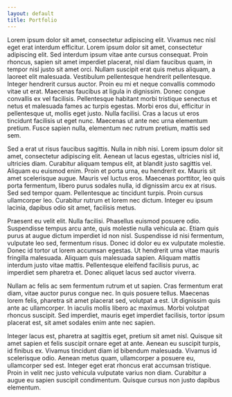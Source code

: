 ```yaml
---
layout: default
title: Portfolio
---
```

Lorem ipsum dolor sit amet, consectetur adipiscing elit. Vivamus nec nisl eget erat interdum efficitur. Lorem ipsum dolor sit amet, consectetur adipiscing elit. Sed interdum ipsum vitae ante cursus consequat. Proin rhoncus, sapien sit amet imperdiet placerat, nisl diam faucibus quam, in tempor nisl justo sit amet orci. Nullam suscipit erat quis metus aliquam, a laoreet elit malesuada. Vestibulum pellentesque hendrerit pellentesque. Integer hendrerit cursus auctor. Proin eu mi et neque convallis commodo vitae ut erat. Maecenas faucibus at ligula in dignissim. Donec congue convallis ex vel facilisis. Pellentesque habitant morbi tristique senectus et netus et malesuada fames ac turpis egestas. Morbi eros dui, efficitur in pellentesque ut, mollis eget justo. Nulla facilisi. Cras a lacus ut eros tincidunt facilisis ut eget nunc. Maecenas ut ante nec urna elementum pretium. Fusce sapien nulla, elementum nec rutrum pretium, mattis sed sem.

Sed a erat ut risus faucibus sagittis. Nulla in nibh nisi. Lorem ipsum dolor sit amet, consectetur adipiscing elit. Aenean ut lacus egestas, ultricies nisl id, ultricies diam. Curabitur aliquam tempus elit, at blandit justo sagittis vel. Aliquam eu euismod enim. Proin et porta urna, eu hendrerit ex. Mauris sit amet scelerisque augue. Mauris vel luctus eros. Maecenas porttitor, leo quis porta fermentum, libero purus sodales nulla, id dignissim arcu ex at risus. Sed sed tempor quam. Pellentesque ac tincidunt turpis. Proin cursus ullamcorper leo. Curabitur rutrum et lorem nec dictum. Integer eu ipsum lacinia, dapibus odio sit amet, facilisis metus.

Praesent eu velit elit. Nulla facilisi. Phasellus euismod posuere odio. Suspendisse tempus arcu ante, quis molestie nulla vehicula ac. Etiam quis purus at augue dictum imperdiet id non nisl. Suspendisse id nisi fermentum, vulputate leo sed, fermentum risus. Donec id dolor eu ex vulputate molestie. Donec id tortor ut lorem accumsan egestas. Ut hendrerit urna vitae mauris fringilla malesuada. Aliquam quis malesuada sapien. Aliquam mattis interdum justo vitae mattis. Pellentesque eleifend facilisis purus, ac imperdiet sem pharetra et. Donec aliquet lacus sed auctor viverra.

Nullam ac felis ac sem fermentum rutrum et ut sapien. Cras fermentum erat diam, vitae auctor purus congue nec. In quis posuere tellus. Maecenas lorem felis, pharetra sit amet placerat sed, volutpat a est. Ut dignissim quis ante ac ullamcorper. In iaculis mollis libero ac maximus. Morbi volutpat rhoncus suscipit. Sed imperdiet, mauris eget imperdiet facilisis, tortor ipsum placerat est, sit amet sodales enim ante nec sapien.

Integer lacus est, pharetra at sagittis eget, pretium sit amet nisl. Quisque sit amet sapien et felis suscipit ornare eget at ante. Aenean eu suscipit turpis, id finibus ex. Vivamus tincidunt diam id bibendum malesuada. Vivamus id scelerisque odio. Aenean metus quam, ullamcorper a posuere eu, ullamcorper sed est. Integer eget erat rhoncus erat accumsan tristique. Proin in velit nec justo vehicula vulputate varius non diam. Curabitur a augue eu sapien suscipit condimentum. Quisque cursus non justo dapibus elementum. 

